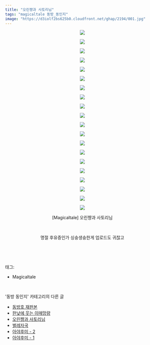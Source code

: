 ```yaml
---
title: "오린쨩과 사토리님"
tags: "magicaltale 동방_동인지"
image: "https://d3iolf2bs625b0.cloudfront.net/ghap/2194/001.jpg"
---
```

<div class="article">
<p style="text-align: center; clear: none; float: none;"><img src="{{ site.imgserver3 }}/ghap/2194/001.jpg"/></p>
<p style="text-align: center; clear: none; float: none;"><img src="{{ site.imgserver3 }}/ghap/2194/002.jpg"/></p>
<p style="text-align: center; clear: none; float: none;"><img src="{{ site.imgserver3 }}/ghap/2194/003.jpg"/></p>
<p style="text-align: center; clear: none; float: none;"><img src="{{ site.imgserver3 }}/ghap/2194/004.jpg"/></p>
<p style="text-align: center; clear: none; float: none;"><img src="{{ site.imgserver3 }}/ghap/2194/005.jpg"/></p>
<p style="text-align: center; clear: none; float: none;"><img src="{{ site.imgserver3 }}/ghap/2194/006.jpg"/></p>
<p style="text-align: center; clear: none; float: none;"><img src="{{ site.imgserver3 }}/ghap/2194/007.jpg"/></p>
<p style="text-align: center; clear: none; float: none;"><img src="{{ site.imgserver3 }}/ghap/2194/008.jpg"/></p>
<p style="text-align: center; clear: none; float: none;"><img src="{{ site.imgserver3 }}/ghap/2194/009.jpg"/></p>
<p style="text-align: center; clear: none; float: none;"><img src="{{ site.imgserver3 }}/ghap/2194/010.jpg"/></p>
<p style="text-align: center; clear: none; float: none;"><img src="{{ site.imgserver3 }}/ghap/2194/011.jpg"/></p>
<p style="text-align: center; clear: none; float: none;"><img src="{{ site.imgserver3 }}/ghap/2194/012.jpg"/></p>
<p style="text-align: center; clear: none; float: none;"><img src="{{ site.imgserver3 }}/ghap/2194/013.jpg"/></p>
<p style="text-align: center; clear: none; float: none;"><img src="{{ site.imgserver3 }}/ghap/2194/014.jpg"/></p>
<p style="text-align: center; clear: none; float: none;"><img src="{{ site.imgserver3 }}/ghap/2194/015.jpg"/></p>
<p style="text-align: center; clear: none; float: none;"><img src="{{ site.imgserver3 }}/ghap/2194/016.jpg"/></p>
<p style="text-align: center; clear: none; float: none;"><img src="{{ site.imgserver3 }}/ghap/2194/017.jpg"/></p>
<p style="text-align: center; clear: none; float: none;"><img src="{{ site.imgserver3 }}/ghap/2194/018.jpg"/></p>
<p style="text-align: center; clear: none; float: none;"><img src="{{ site.imgserver3 }}/ghap/2194/019.jpg"/></p>
<p style="text-align: center; clear: none; float: none;"><img src="{{ site.imgserver3 }}/ghap/2194/020.jpg"/></p>
<p style="text-align: center; clear: none; float: none;">[Magicaltale] 오린쨩과 사토리님</p>
<p style="text-align: center; clear: none; float: none;"><br/></p>
<p style="text-align: center; clear: none; float: none;">명절 후유증인가 싱숭생숭한게 업로드도 귀찮고</p>
<p><br/></p>
</div><br/>
<div class="tagTrail">
<p>태그: </p>
<ul>
<li>Magicaltale</li>
</ul>
</div><br/>
<div class="another">
<p>'동방 동인지' 카테고리의 다른 글</p>
<ul>
<li><a href="/ghap_2196">동방호 재판본</a></li>
<li><a href="/ghap_2195">한낮에 웃는 이매망량</a></li>
<li><a href="/ghap_2194">오린쨩과 사토리님</a></li>
<li><a href="/ghap_2193">벌레자국</a></li>
<li><a href="/ghap_2190">아야후미 - 2</a></li>
<li><a href="/ghap_2189">아야후미 - 1</a></li>
</ul>
</div><br/>
<div class="cb_module cb_fluid">
<div class="cb_wrt cb_profile">
</div><!-- commentList close -->
</div><br/>

